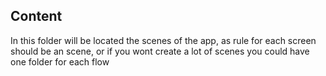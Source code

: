 ## Content

In this folder will be located the scenes of the app, as rule for each screen should be an scene, or if you wont create a lot of scenes you could have one folder for each flow
